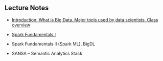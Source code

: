 ## Lecture Notes

- [Introduction: What is Big Data. Major tools used by data scientists. Class overview](slides/1.Introduction.pdf)

- [Spark Fundamentals I](slides/2.Spark_Fundamentals_I.pdf)

- Spark Fundamentals II (Spark ML), BigDL

- SANSA – Semantic Analytics Stack
